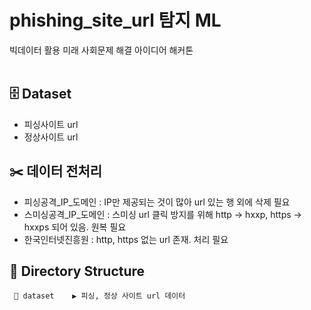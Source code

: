 # phishing_site_url 탐지 ML

빅데이터 활용 미래 사회문제 해결 아이디어 해커톤 <br><br>

## 🗄️ Dataset

+ 피싱사이트 url
+ 정상사이트 url

## ✂️ 데이터 전처리
- 피싱공격_IP_도메인 : IP만 제공되는 것이 많아 url 있는 행 외에 삭제 필요
- 스미싱공격_IP_도메인 : 스미싱 url 클릭 방지를 위해 http -> hxxp, https -> hxxps 되어 있음. 원복 필요
- 한국인터넷진흥원 : http, https 없는 url 존재. 처리 필요

## 📂 Directory Structure

```
 📂 dataset    ▶︎ 피싱, 정상 사이트 url 데이터
```
